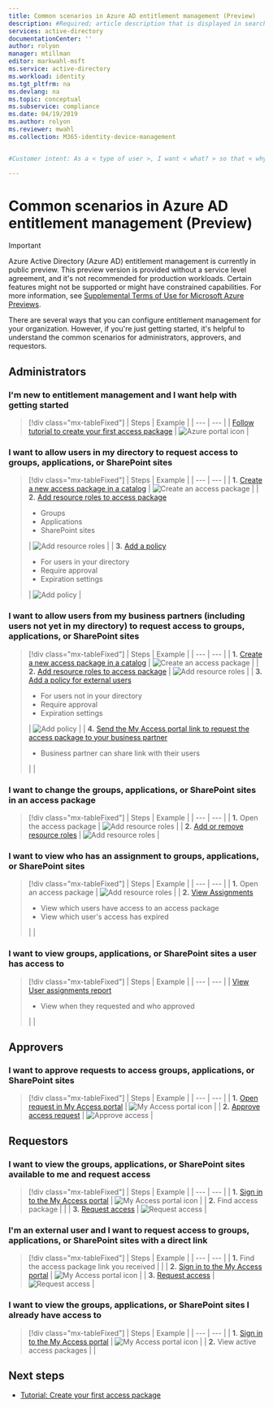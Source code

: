 ```yaml
---
title: Common scenarios in Azure AD entitlement management (Preview)
description: #Required; article description that is displayed in search results.
services: active-directory
documentationCenter: ''
author: rolyon
manager: mtillman
editor: markwahl-msft
ms.service: active-directory
ms.workload: identity
ms.tgt_pltfrm: na
ms.devlang: na
ms.topic: conceptual
ms.subservice: compliance
ms.date: 04/19/2019
ms.author: rolyon
ms.reviewer: mwahl
ms.collection: M365-identity-device-management


#Customer intent: As a < type of user >, I want < what? > so that < why? >.

---
```

# Common scenarios in Azure AD entitlement management (Preview)

> [!IMPORTANT]
> Azure Active Directory (Azure AD) entitlement management is currently in public preview.
> This preview version is provided without a service level agreement, and it's not recommended for production workloads. Certain features might not be supported or might have constrained capabilities.
> For more information, see [Supplemental Terms of Use for Microsoft Azure Previews](https://azure.microsoft.com/support/legal/preview-supplemental-terms/).

There are several ways that you can configure entitlement management for your organization. However, if you're just getting started, it's helpful to understand the common scenarios for administrators, approvers, and requestors.

## Administrators

### I'm new to entitlement management and I want help with getting started

> [!div class="mx-tableFixed"]
> | Steps | Example |
> | --- | --- |
> | [Follow tutorial to create your first access package](entitlement-management-access-package-first.md) | ![Azure portal icon](./media/entitlement-management-scenarios/icon-azure-portal.png) |

### I want to allow users in my directory to request access to groups, applications, or SharePoint sites

> [!div class="mx-tableFixed"]
> | Steps | Example |
> | --- | --- |
> | **1.** [Create a new access package in a catalog](entitlement-management-access-package-create.md#start-new-access-package) | ![Create an access package](./media/entitlement-management-scenarios/icon-access-package.png) |
> | **2.** [Add resource roles to access package](entitlement-management-access-package-edit.md#add-resource-roles)<ul><li>Groups</li><li>Applications</li><li>SharePoint sites</li></ul> | ![Add resource roles](./media/entitlement-management-scenarios/icon-resource-roles.png) |
> | **3.** [Add a policy](entitlement-management-access-package-edit.md#policy-for-users-in-your-directory)<ul><li>For users in your directory</li><li>Require approval</li><li>Expiration settings</li></ul> | ![Add policy](./media/entitlement-management-scenarios/icon-policy.png) |

### I want to allow users from my business partners (including users not yet in my directory) to request access to groups, applications, or SharePoint sites

> [!div class="mx-tableFixed"]
> | Steps | Example |
> | --- | --- |
> | **1.** [Create a new access package in a catalog](entitlement-management-access-package-create.md#start-new-access-package) | ![Create an access package](./media/entitlement-management-scenarios/icon-access-package.png) |
> | **2.** [Add resource roles to access package](entitlement-management-access-package-edit.md#add-resource-roles) | ![Add resource roles](./media/entitlement-management-scenarios/icon-resource-roles.png) |
> | **3.** [Add a policy for external users](entitlement-management-access-package-edit.md#policy-for-users-not-in-your-directory)<ul><li>For users not in your directory</li><li>Require approval</li><li>Expiration settings</li></ul> | ![Add policy](./media/entitlement-management-scenarios/icon-policy.png) |
> | **4.** [Send the My Access portal link to request the access package to your business partner](entitlement-management-access-package-edit.md#copy-my-access-portal-link)<ul><li>Business partner can share link with their users</li></ul> |  |

### I want to change the groups, applications, or SharePoint sites in an access package

> [!div class="mx-tableFixed"]
> | Steps | Example |
> | --- | --- |
> | **1.** Open the access package | ![Add resource roles](./media/entitlement-management-scenarios/icon-resource-roles.png) |
> | **2.** [Add or remove resource roles](entitlement-management-access-package-edit.md#add-resource-roles) | ![Add resource roles](./media/entitlement-management-scenarios/icon-resource-roles.png) |

### I want to view who has an assignment to groups, applications, or SharePoint sites

> [!div class="mx-tableFixed"]
> | Steps | Example |
> | --- | --- |
> | **1.** Open an access package | ![Add resource roles](./media/entitlement-management-scenarios/icon-resource-roles.png) |
> | **2.** [View Assignments](entitlement-management-access-package-edit.md#view-who-has-an-assignment)<ul><li>View which users have access to an access package</li><li>View which user's access has expired</li></ul> |  |

### I want to view groups, applications, or SharePoint sites a user has access to

> [!div class="mx-tableFixed"]
> | Steps | Example |
> | --- | --- |
> | [View User assignments report](entitlement-management-reports.md)<ul><li>View when they requested and who approved</li></ul> |  |

## Approvers

### I want to approve requests to access groups, applications, or SharePoint sites

> [!div class="mx-tableFixed"]
> | Steps | Example |
> | --- | --- |
> | **1.** [Open request in My Access portal](entitlement-management-request-approve.md#open-request) | ![My Access portal icon](./media/entitlement-management-scenarios/icon-myaccess-portal.png) |
> | **2.** [Approve access request](entitlement-management-request-approve.md#approve-or-deny-request) | ![Approve access](./media/entitlement-management-scenarios/icon-approve-access.png) |

## Requestors

### I want to view the groups, applications, or SharePoint sites available to me and request access

> [!div class="mx-tableFixed"]
> | Steps | Example |
> | --- | --- |
> | **1.** [Sign in to the My Access portal](entitlement-management-request-access.md#sign-in-to-the-my-access-portal) | ![My Access portal icon](./media/entitlement-management-scenarios/icon-myaccess-portal.png) |
> | **2.** Find access package |  |
> | **3.** [Request access](entitlement-management-request-access.md#request-an-access-package) | ![Request access](./media/entitlement-management-scenarios/icon-request-access.png) |

### I'm an external user and I want to request access to groups, applications, or SharePoint sites with a direct link

> [!div class="mx-tableFixed"]
> | Steps | Example |
> | --- | --- |
> | **1.** Find the access package link you received |  |
> | **2.** [Sign in to the My Access portal](entitlement-management-request-access.md#sign-in-to-the-my-access-portal) | ![My Access portal icon](./media/entitlement-management-scenarios/icon-myaccess-portal.png) |
> | **3.** [Request access](entitlement-management-request-access.md#request-an-access-package) | ![Request access](./media/entitlement-management-scenarios/icon-request-access.png) |

### I want to view the groups, applications, or SharePoint sites I already have access to

> [!div class="mx-tableFixed"]
> | Steps | Example |
> | --- | --- |
> | **1.** [Sign in to the My Access portal](entitlement-management-request-access.md#sign-in-to-the-my-access-portal) | ![My Access portal icon](./media/entitlement-management-scenarios/icon-myaccess-portal.png) |
> | **2.** View active access packages |  |

## Next steps

- [Tutorial: Create your first access package](entitlement-management-access-package-first.md)
